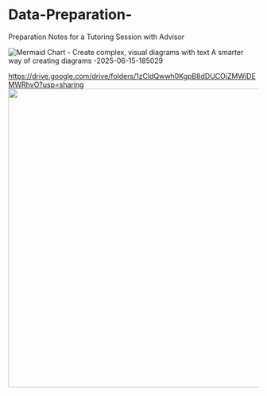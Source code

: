 # Data-Preparation-
Preparation Notes for a Tutoring Session with Advisor


![Mermaid Chart - Create complex, visual diagrams with text  A smarter way of creating diagrams -2025-06-15-185029](https://github.com/user-attachments/assets/5101eb8c-4377-42ca-bc9c-fa1870d05ad5)

https://drive.google.com/drive/folders/1zCldQwwh0KgpB8dDUCOjZMWiDEMWRhvO?usp=sharing
<img src="diagra![Pic](https://github.com/user-attachments/assets/e7fad808-4b93-4380-9a58-d45fec0bd9c6)
m.png" width="600"/>

